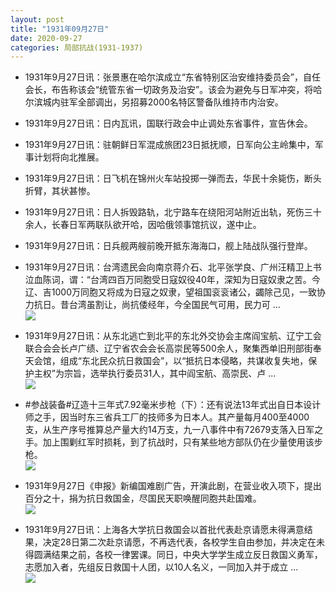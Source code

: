 ```yaml
---
layout: post
title: "1931年09月27日"
date: 2020-09-27
categories: 局部抗战(1931-1937)
---
```


<meta name="referrer" content="no-referrer" />

- 1931年9月27日讯：张景惠在哈尔滨成立“东省特别区治安维持委员会”，自任会长，布告称该会“统管东省一切政务及治安”。该会为避免与日军冲突，将哈尔滨城内驻军全部调出，另招募2000名特区警备队维持市内治安。 

- 1931年9月27日讯：日内瓦讯，国联行政会中止调处东省事件，宣告休会。 

- 1931年9月27日讯：驻朝鲜日军混成旅团23日抵抚顺，日军向公主岭集中，军事计划将向北推展。 

- 1931年9月27日讯：日飞机在锦州火车站投掷一弹而去，华民十余毙伤，断头折臂，其状甚惨。 

- 1931年9月27日讯：日人拆毁路轨，北宁路车在绕阳河站附近出轨，死伤三十余人，长春日军两联队欲开哈，因哈俄领事馆抗议，遂中止。 

- 1931年9月27日讯：日兵舰两艘前晚开抵东海海口，舰上陆战队强行登岸。 

- 1931年9月27日讯：台湾遗民会向南京蒋介石、北平张学良、广州汪精卫上书泣血陈词，谓：“台湾四百万同胞受日寇奴役40年，深知为日寇奴隶之苦。今辽、吉1000万同胞又将成为日寇之奴隶，望祖国衮衮诸公，蠲除己见，一致协力抗日。昔台湾虽割让，尚抗倭经年，今全国民气可用，民力可 ... <br/><img src="https://wx4.sinaimg.cn/large/aca367d8ly1gj52p1i67wj20c809zglo.jpg" />

- 1931年9月27日讯：从东北逃亡到北平的东北外交协会主席阎宝航、辽宁工会联合会会长卢广绩、辽宁省农会会长高崇民等500余人，聚集西单旧刑部街奉天会馆，组成“东北民众抗日救国会”，以“抵抗日本侵略，共谋收复失地，保护主权”为宗旨，选举执行委员31人，其中阎宝航、高崇民、卢 ... <br/><img src="https://wx1.sinaimg.cn/large/aca367d8ly1gj50yqrozkj20c8090gln.jpg" />

- #参战装备#辽造十三年式7.92毫米步枪（下）：还有说法13年式出自日本设计师之手，因当时东三省兵工厂的技师多为日本人。其产量每月400至4000支，从生产序号推算总产量大约14万支，九一八事件中有72679支落入日军之手。加上围剿红军时损耗，到了抗战时，只有某些地方部队仍在少量使用该步枪。 <br/><img src="https://wx2.sinaimg.cn/large/aca367d8ly1gj4z88n01pj20c10qswhi.jpg" />

- 1931年9月27日《申报》新编国难剧广告，开演此剧，在营业收入项下，提出百分之十，捐为抗日救国金，尽国民天职唤醒同胞共赴国难。 <br/><img src="https://wx1.sinaimg.cn/large/aca367d8ly1gj4xhwf222j20wd0cmgpc.jpg" />

- 1931年9月27日讯：上海各大学抗日救国会以首批代表赴京请愿未得满意结果，决定28日第二次赴京请愿，不再选代表，各校学生自由参加，并决定在未得圆满结果之前，各校一律罢课。同日，中央大学学生成立反日救国义勇军，志愿加入者，先组反日救国十人团，以10人名义，一同加入并于成立 ... <br/><img src="https://wx1.sinaimg.cn/large/aca367d8ly1gj4vrfz2epj20c80aywel.jpg" />


